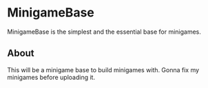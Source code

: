 # MinigameBase
MinigameBase is the simplest and the essential base for minigames. 
## About
This will be a minigame base to build minigames with. Gonna fix my minigames before uploading it.
